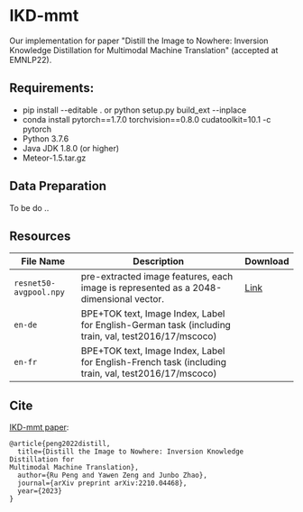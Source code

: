 # IKD-mmt

Our implementation for paper "Distill the Image to Nowhere: Inversion Knowledge Distillation for Multimodal Machine Translation" (accepted at EMNLP22).

<!-- []() -->

## Requirements:

- pip install --editable . or python setup.py build_ext --inplace
- conda install pytorch==1.7.0 torchvision==0.8.0 cudatoolkit=10.1 -c pytorch
- Python 3.7.6
- Java JDK 1.8.0 (or higher)
- Meteor-1.5.tar.gz

## Data Preparation

To be do ..

## Resources
File Name | Description |  Download
---|---|---
`resnet50-avgpool.npy` | pre-extracted image features, each image is represented as a 2048-dimensional vector. | [Link](https://1drv.ms/u/s!AuOGIeqv1TybbQeJMw8CdqOphfA?e=l8k4df)
`en-de` | BPE+TOK text, Image Index, Label for English-German task (including train, val, test2016/17/mscoco)
`en-fr` | BPE+TOK text, Image Index, Label for English-French task (including train, val, test2016/17/mscoco)

## Cite

[IKD-mmt paper](https://arxiv.org/abs/2210.04468):

```
@article{peng2022distill,
  title={Distill the Image to Nowhere: Inversion Knowledge Distillation for
Multimodal Machine Translation},
  author={Ru Peng and Yawen Zeng and Junbo Zhao},
  journal={arXiv preprint arXiv:2210.04468},
  year={2023}
}
```
